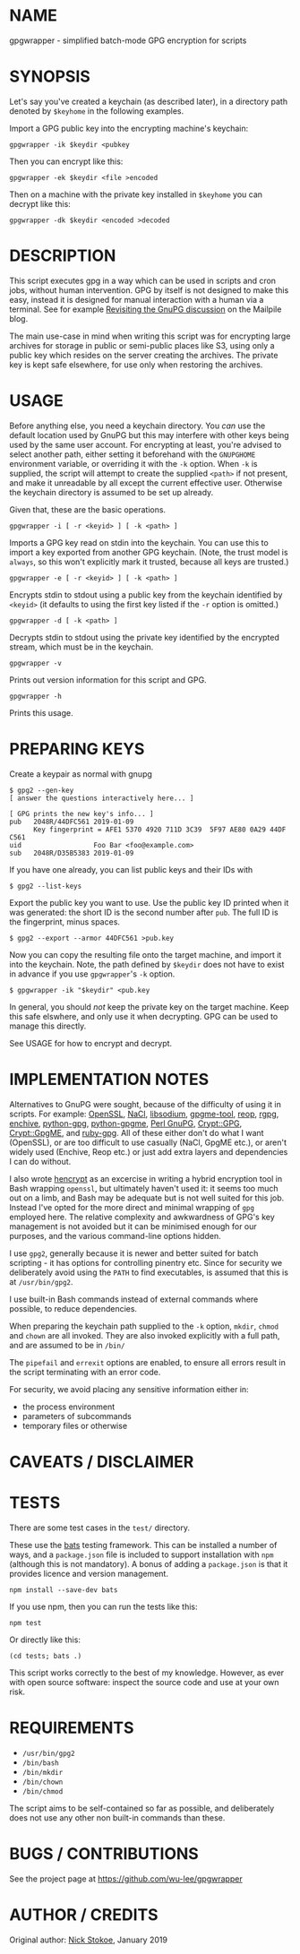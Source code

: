 # NAME

gpgwrapper - simplified batch-mode GPG encryption for scripts

# SYNOPSIS

Let's say you've created a keychain (as described later), in a
directory path denoted by `$keyhome` in the following examples.

Import a GPG public key into the encrypting machine's keychain:

    gpgwrapper -ik $keydir <pubkey

Then you can encrypt like this:

    gpgwrapper -ek $keydir <file >encoded

Then on a machine with the private key installed in `$keyhome` you can
decrypt like this:

    gpgwrapper -dk $keydir <encoded >decoded


# DESCRIPTION

This script executes gpg in a way which can be used in scripts and
cron jobs, without human intervention.  GPG by itself is not designed
to make this easy, instead it is designed for manual interaction with
a human via a terminal.  See for
example [Revisiting the GnuPG discussion][1] on the Mailpile blog.

[1]: https://www.mailpile.is/blog/2015-02-26_Revisiting_the_GnuPG_discussion.html

The main use-case in mind when writing this script was for encrypting
large archives for storage in public or semi-public places like S3,
using only a public key which resides on the server creating the
archives.  The private key is kept safe elsewhere, for use only when
restoring the archives.


# USAGE

Before anything else, you need a keychain directory.  You *can* use
the default location used by GnuPG but this may interfere with other
keys being used by the same user account. For encrypting at least,
you're advised to select another path, either setting it beforehand
with the `GNUPGHOME` environment variable, or overriding it with the
`-k` option.  When `-k` is supplied, the script will attempt to create
the supplied `<path>` if not present, and make it unreadable by all
except the current effective user. Otherwise the keychain directory is
assumed to be set up already.

Given that, these are the basic operations.


    gpgwrapper -i [ -r <keyid> ] [ -k <path> ]

Imports a GPG key read on stdin into the keychain.  You can use this
to import a key exported from another GPG keychain. (Note, the trust
model is `always`, so this won't explicitly mark it trusted, because
all keys are trusted.) 


    gpgwrapper -e [ -r <keyid> ] [ -k <path> ]

Encrypts stdin to stdout using a public key from the keychain
identified by `<keyid>` (it defaults to using the first key listed if
the `-r` option is omitted.)


	gpgwrapper -d [ -k <path> ]

Decrypts stdin to stdout using the private key identified by the
encrypted stream, which must be in the keychain.


    gpgwrapper -v

Prints out version information for this script and GPG.


    gpgwrapper -h
	
Prints this usage.


# PREPARING KEYS

Create a keypair as normal with gnupg

```
$ gpg2 --gen-key
[ answer the questions interactively here... ]

[ GPG prints the new key's info... ]
pub   2048R/44DFC561 2019-01-09
      Key fingerprint = AFE1 5370 4920 711D 3C39  5F97 AE80 0A29 44DF C561
uid                  Foo Bar <foo@example.com>
sub   2048R/D35B5383 2019-01-09

```

If you have one already, you can list public keys and their IDs with

    $ gpg2 --list-keys

Export the public key you want to use. Use the public key ID printed
when it was generated: the short ID is the second number after
`pub`. The full ID is the fingerprint, minus spaces.

    $ gpg2 --export --armor 44DFC561 >pub.key

Now you can copy the resulting file onto the target machine, and
import it into the keychain. Note, the path defined by `$keydir` does
not have to exist in advance if you use `gpgwrapper`'s `-k` option.

    $ gpgwrapper -ik "$keydir" <pub.key

In general, you should *not* keep the private key on the target
machine.  Keep this safe elswhere, and only use it when decrypting.
GPG can be used to manage this directly.

See USAGE for how to encrypt and decrypt.
   

# IMPLEMENTATION NOTES

Alternatives to GnuPG were sought, because of the difficulty of using
it in scripts. For
example: [OpenSSL][11], [NaCl][13], [libsodium][14], [gpgme-tool][7],
[reop][10], [rgpg][4], [enchive][5], [python-gpg][8],
[python-gpgme][18], [Perl GnuPG][15], [Crypt::GPG][16],
[Crypt::GpgME][17], and [ruby-gpg][9]. All of these
either don't do what I want (OpenSSL), or are too difficult to use
casually (NaCl, GpgME etc.), or aren't widely used (Enchive, Reop
etc.)  or just add extra layers and dependencies I can do without.

I also wrote [hencrypt][12] as an excercise in writing a hybrid
encryption tool in Bash wrapping `openssl`, but ultimately haven't
used it: it seems too much out on a limb, and Bash may be adequate but
is not well suited for this job. Instead I've opted for the more
direct and minimal wrapping of `gpg` employed here.  The relative
complexity and awkwardness of GPG's key management is not avoided but
it can be minimised enough for our purposes, and the various
command-line options hidden.

I use `gpg2`, generally because it is newer and better suited for
batch scripting - it has options for controlling pinentry etc. Since
for security we deliberately avoid using the `PATH` to find
executables, is assumed that this is at `/usr/bin/gpg2`.

I use built-in Bash commands instead of external commands where
possible, to reduce dependencies.

When preparing the keychain path supplied to the `-k` option, `mkdir`,
`chmod` and `chown` are all invoked.  They are also invoked explicitly
with a full path, and are assumed to be in `/bin/`

The `pipefail` and `errexit` options are enabled, to ensure all errors
result in the script terminating with an error code.

For security, we avoid placing any sensitive information either in:

 - the process environment
 - parameters of subcommands
 - temporary files or otherwise


# CAVEATS / DISCLAIMER

# TESTS

There are some test cases in the `test/` directory.

These use the [bats][3] testing framework. This can be installed a
number of ways, and a `package.json` file is included to support
installation with `npm` (although this is not mandatory). A bonus of
adding a `package.json` is that it provides licence and version
management.

    npm install --save-dev bats

If you use npm, then you can run the tests like this:

    npm test

Or directly like this:

    (cd tests; bats .)

This script works correctly to the best of my knowledge. However, as
ever with open source software: inspect the source code and use at
your own risk.


# REQUIREMENTS

 - `/usr/bin/gpg2`
 - `/bin/bash`
 - `/bin/mkdir`
 - `/bin/chown`
 - `/bin/chmod`

The script aims to be self-contained so far as possible, and
deliberately does not use any other non built-in commands than these.


# BUGS / CONTRIBUTIONS

See the project page at https://github.com/wu-lee/gpgwrapper


# AUTHOR / CREDITS

Original author: [Nick Stokoe][2], January 2019

[2]: https://github.com/wu-lee
[3]: https://github.com/bats-core/bats-core "A testing framework for Bash"
[4]: https://github.com/rcook/rgpg "Interfaces with GPG to avoid interacting with default keyring"
[5]: https://github.com/skeeto/enchive "A simple CLI encyption tool"
[6]: https://nullprogram.com/blog/2017/03/12/
[7]: http://manpages.ubuntu.com/manpages/cosmic/man1/gpgme-tool.1.html "A socket API for gpgme"
[8]: https://launchpad.net/ubuntu/bionic/amd64/python-gpg "Python API for GpgME (the official one at the time of writing)"
[9]: https://github.com/ueno/ruby-gpgme "Ruby API for GpgME"
[10]: https://https.www.google.com.tedunangst.com/flak/post/reop "Another encryption tool"
[11]: https://www.openssl.org/ "OpenSSL"
[12]: https://github.com/wu-lee/hencrypt "Bash wrapper implementing hybrid-encryption using openssl"
[13]: https://nacl.cr.yp.to/ "A modern crypto library"
[14]: https://libsodium.gitbook.io/doc/ "An cross-platform fork of NaCl"
[15]: https://metacpan.org/pod/GnuPG "Perl API for GnuPG"
[16]: https://metacpan.org/pod/Crypt::GPG "Perl API for GnuPG"
[17]: https://metacpan.org/pod/Crypt::GpgME "Perl API for GPGME"
[18]: https://launchpad.net/ubuntu/+source/pygpgme "Python API for GpgME"
